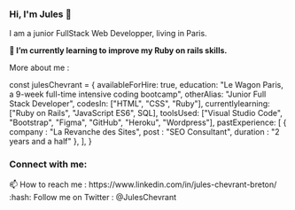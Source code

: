 ### Hi, I'm Jules 👋

<p>I am a junior FullStack Web Developper, living in Paris.</p>

**:gem: I’m currently learning to improve my Ruby on rails skills.**

More about me :

const julesChevrant = {
  availableForHire: true,
  education: "Le Wagon Paris, a 9-week full-time intensive coding bootcamp",
  otherAlias: "Junior Full Stack Developer",
  codesIn: ["HTML", "CSS", "Ruby"],
  currentlylearning: ["Ruby on Rails", "JavaScript ES6", SQL],
  toolsUsed: ["Visual Studio Code", "Bootstrap", "Figma", "GitHub", "Heroku", "Wordpress"],
  pastExperience: [
    {
      company : "La Revanche des Sites",
      post : "SEO Consultant",
      duration : "2 years and a half"
    },
  ],
}


<h3>Connect with me:</h3>
📫 How to reach me : https://www.linkedin.com/in/jules-chevrant-breton/
:hash: Follow me on Twitter : @JulesChevrant
